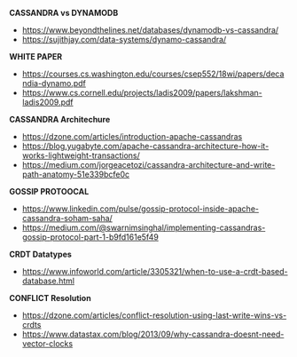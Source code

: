 
**CASSANDRA vs DYNAMODB**
* https://www.beyondthelines.net/databases/dynamodb-vs-cassandra/
* https://sujithjay.com/data-systems/dynamo-cassandra/


**WHITE PAPER**
* https://courses.cs.washington.edu/courses/csep552/18wi/papers/decandia-dynamo.pdf
* https://www.cs.cornell.edu/projects/ladis2009/papers/lakshman-ladis2009.pdf


**CASSANDRA Architechure**
* https://dzone.com/articles/introduction-apache-cassandras
* https://blog.yugabyte.com/apache-cassandra-architecture-how-it-works-lightweight-transactions/
* https://medium.com/jorgeacetozi/cassandra-architecture-and-write-path-anatomy-51e339bcfe0c

**GOSSIP PROTOOCAL**
 * https://www.linkedin.com/pulse/gossip-protocol-inside-apache-cassandra-soham-saha/
 * https://medium.com/@swarnimsinghal/implementing-cassandras-gossip-protocol-part-1-b9fd161e5f49
 
 **CRDT Datatypes**
 * https://www.infoworld.com/article/3305321/when-to-use-a-crdt-based-database.html
 
 **CONFLICT Resolution**
 * https://dzone.com/articles/conflict-resolution-using-last-write-wins-vs-crdts
 * https://www.datastax.com/blog/2013/09/why-cassandra-doesnt-need-vector-clocks
